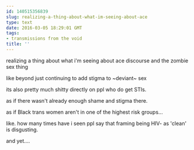 ```yaml
---
id: 140515356839
slug: realizing-a-thing-about-what-im-seeing-about-ace
type: text
date: 2016-03-05 18:29:01 GMT
tags:
- transmissions from the void
title: ''
---
```


realizing a thing about what i'm seeing about ace discourse and the zombie sex thing

like beyond just continuing to add stigma to ~deviant~ sex

its also pretty much shitty directly on ppl who do get STIs. 

as if there wasn't already enough shame and stigma there.

as if Black trans women aren't in one of the highest risk groups...

like. how many times have i seen ppl say that framing being HIV- as 'clean' is disgusting. 

and yet....